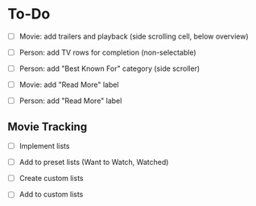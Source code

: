 # To-Do

- [ ] Movie: add trailers and playback (side scrolling cell, below overview)

- [ ] Person: add TV rows for completion (non-selectable) 
- [ ] Person: add "Best Known For" category (side scroller)

- [ ] Movie: add "Read More" label
- [ ] Person: add "Read More" label

## Movie Tracking
- [ ] Implement lists
- [ ] Add to preset lists (Want to Watch, Watched)
- [ ] Create custom lists
- [ ] Add to custom lists

